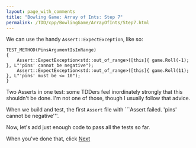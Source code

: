 ```yaml
---
layout: page_with_comments
title: "Bowling Game: Array of Ints: Step 7"
permalink: /TDD/cpp/BowlingGame/ArrayOfInts/Step7.html
---
```


We can use the handy ```Assert::ExpectException```, like so:

```
TEST_METHOD(PinsArgumentIsInRange)
{
    Assert::ExpectException<std::out_of_range>([this]{ game.Roll(-1); }, L"'pins' cannot be negative");
    Assert::ExpectException<std::out_of_range>([this]{ game.Roll(11); }, L"'pins' must be <= 10");
}
```

Two Asserts in one test:  some TDDers feel inordinately strongly that this shouldn't be done. I'm not one of those, though I usually follow that advice.

When we build and test, the first ```Assert``` file with ```Assert failed. 'pins' cannot be negative'''.

Now, let's add just enough code to pass all the tests so far.

When you've done that, click [Next](Step8.html)
